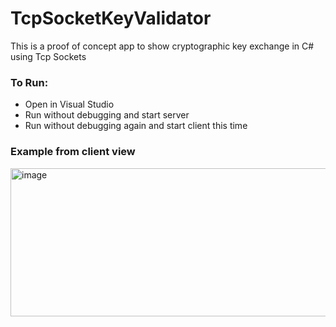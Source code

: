 # TcpSocketKeyValidator
This is a proof of concept app to show cryptographic key exchange in C# using Tcp Sockets

### To Run:
- Open in Visual Studio
- Run without debugging and start server
- Run without debugging again and start client this time

### Example from client view
<img width="1099" height="237" alt="image" src="https://github.com/user-attachments/assets/c7dbf2e6-45b0-4c0d-ad37-e927f06f3f5b" />
